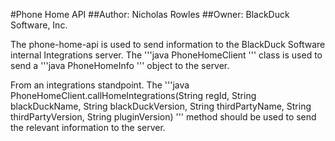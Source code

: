 #Phone Home API
##Author: Nicholas Rowles
##Owner: BlackDuck Software, Inc.

The phone-home-api is used to send information to the BlackDuck Software internal Integrations server. The 
'''java
PhoneHomeClient
'''
class is used to send a 
'''java
PhoneHomeInfo
'''
object to the server.

From an integrations standpoint. The 
'''java
PhoneHomeClient.callHomeIntegrations(String regId, String blackDuckName, String blackDuckVersion, String thirdPartyName, String thirdPartyVersion, String pluginVersion)
'''
method should be used to send the relevant information to the server.
